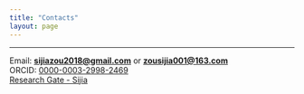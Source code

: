 ```yaml
---
title: "Contacts"
layout: page
---
```


---

Email:  **sijiazou2018@gmail.com** or **zousijia001@163.com**
<br/>
ORCID: [0000-0003-2998-2469](https://orcid.org/0000-0003-2998-2469)
<br/>
[Research Gate - Sijia](https://www.researchgate.net/profile/Sijia-Zou)

